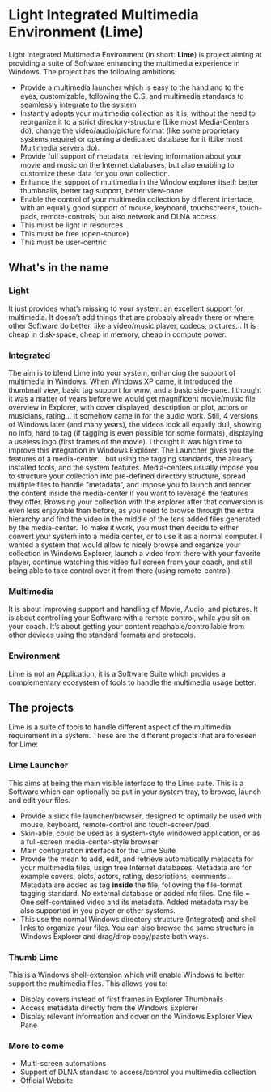 # Light Integrated Multimedia Environment (Lime)
Light Integrated Multimedia Environment (in short: **Lime**) is project aiming at providing a suite of Software enhancing the multimedia experience in Windows.
The project has the following ambitions:
- Provide a multimedia launcher which is easy to the hand and to the eyes, customizable, following the O.S. and multimedia standards to seamlessly integrate to the system
- Instantly adopts your multimedia collection as it is, without the need to reorganize it to a strict directory-structure (Like most Media-Centers do), change the video/audio/picture format (like some proprietary systems require) or opening a dedicated database for it (Like most Multimedia servers do).
- Provide full support of metadata, retrieving information about your movie and music on the Internet databases, but also enabling to customize these data for you own collection.
- Enhance the support of multimedia in the Window explorer itself: better thumbnails, better tag support, better view-pane
- Enable the control of your multimedia collection by different interface, with an equally good support of mouse, keyboard, touchscreens, touch-pads, remote-controls, but also network and DLNA access. 
 - This must be light in resources
- This must be free (open-source)
- This must be user-centric

## What's in the name

### Light
It just provides what’s missing to your system: an excellent support for multimedia. It doesn’t add things that are probably already there or where other Software do better, like a video/music player, codecs, pictures... 
It is cheap in disk-space, cheap in memory, cheap in compute power.

### Integrated
The aim is to blend Lime into your system, enhancing the support of multimedia in Windows. When Windows XP came, it introduced the thumbnail view, basic tag support for wmv, and a basic side-pane. I thought it was a matter of years before we would get magnificent movie/music file overview in Explorer, with cover displayed, description or plot, actors or musicians, rating… It somehow came in for the audio work. Still, 4 versions of Windows later (and many years), the videos look all equally dull, showing no info, hard to tag (if tagging is even possible for some formats), displaying a useless logo (first frames of the movie). I thought it was high time to improve this integration in Windows Explorer.
The Launcher gives you the features of a media-center… but using the tagging standards, the already installed tools, and the system features. Media-centers usually impose you to structure your collection into pre-defined directory structure, spread multiple files to handle “metadata”, and impose you to launch and render the content inside the media-center if you want to leverage the features they offer. Browsing your collection with the explorer after that conversion is even less enjoyable than before, as you need to browse through the extra hierarchy and find the video in the middle of the tens added files generated by the media-center. To make it work, you must then decide to either convert your system into a media center, or to use it as a normal computer.
I wanted a system that would allow to nicely browse and organize your collection in Windows Explorer, launch a video from there with your favorite player, continue watching this video full screen from your coach, and still being able to take control over it from there (using remote-control).

### Multimedia
It is about improving support and handling of Movie, Audio, and pictures. It is about controlling your Software with a remote control, while you sit on your coach. It’s about getting your content reachable/controllable from other devices using the standard formats and protocols.

### Environment
Lime is not an Application, it is a Software Suite which provides a complementary ecosystem of tools to handle the multimedia usage better.

## The projects
Lime is a suite of tools to handle different aspect of the multimedia requirement in a system. These are the different projects that are foreseen for Lime:

### Lime Launcher
This aims at being the main visible interface to the Lime suite. This is a Software which can optionally be put in your system tray, to browse, launch and edit your files.

- Provide a slick file launcher/browser, designed to optimally be used with mouse, keyboard, remote-control and touch-screen/pad.
- Skin-able, could be used as a system-style windowed application, or as a full-screen media-center-style browser 
- Main configuration interface for the Lime Suite
- Provide the mean to add, edit, and retrieve automatically metadata for your multimedia files, usign free Internet databases. Metadata are for example covers, plots, actors, rating, descriptions, comments… Metadata are added as tag **inside** the file, following the file-format tagging standard. No external database or added nfo files. One file = One self-contained video and its metadata. Added metadata may be also supported in you player or other systems. 
- This use the normal Windows directory structure (Integrated) and shell links to organize your files. You can also browse the same structure in Windows Explorer and drag/drop copy/paste both ways.

### Thumb Lime
This is a Windows shell-extension which will enable Windows to better support the multimedia files. This allows you to:
- Display covers instead of first frames in Explorer Thumbnails
- Access metadata directly from the Windows Explorer
- Display relevant information and cover on the Windows Explorer View Pane

### More to come

- Multi-screen automations
- Support of DLNA standard to access/control you multimedia collection
- Official Website

